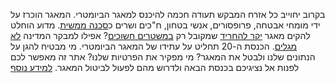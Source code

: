 <p>בקרוב יחוייב כל אזרח המבקש תעודה חכמה להיכנס  למאגר הביומטרי. המאגר הוכרז
על ידי מומחי אבטחה, פרופסורים, אנשי בטחון, ח"כים ושרים 
כ<a href="http://m.no2bio.org/post-letters-to-knesset.html" target="_blank">סכנה ממשית</a>.
מדוע הוחלט להקים מאגר
<a href="http://m.no2bio.org/post-costs.html" target="_blank">יקר להחריד</a>
שמקובל רק
<a href="https://dubiousdod.org/biomap" target="_blank">במשטרים חשוכים</a>?
אפילו למבקר המדינה
<a href="https://archive.today/Lc8eu#selection-547.0-561.404" target="_blank">לא מגלים</a>.
הכנסת ה-20 תחליט על עתידו של המאגר הביומטרי.
<span class="yes"><span class="yesno-padding"></span>מי מבטיח להגן על הנתונים שלנו<span class="yesno-padding"></span></span> ולבטל את המאגר?
<span class="no"><span class="yesno-padding"></span>מי מפקיר את הפרטיות שלנו<span class="yesno-padding"></span></span>?
אתר זה מאפשר לכם לפנות אל נציגיכם בכנסת הבאה ולדרוש מהם לפעול לביטול המאגר.
<a class="btn btn-default" href="http://no2bio.org/the-problem/" target="_blank">
  למידע נוסף <i class="fa fa-angle-double-left"></i></a>
</p>
